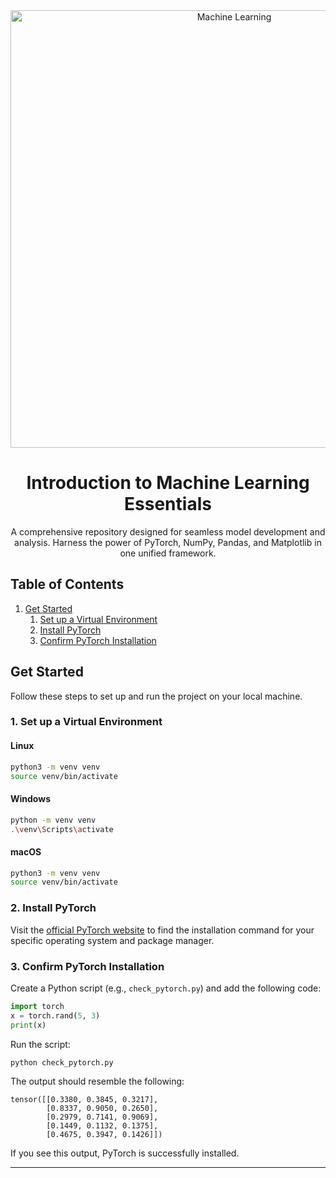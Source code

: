 <div align="center">
  <img src="https://github.com/DevGauravJoshi/Machine-Learning/assets/93304640/6180d408-452c-4c80-8a67-7524c830a01b" alt="Machine Learning" width="700px">

  <h1>
    Introduction to Machine Learning Essentials
  </h1>

  <p>A comprehensive repository designed for seamless model development and analysis. Harness the power of PyTorch, NumPy, Pandas, and Matplotlib in one unified framework. </p>
</div>

## Table of Contents
1. [Get Started](##Get-Started)
   1. [Set up a Virtual Environment](###set-up-a-virtual-environment)
   2. [Install PyTorch](###install-pytorch)
   3. [Confirm PyTorch Installation](###confirm-pytorch-installation)

## Get Started

Follow these steps to set up and run the project on your local machine.

### 1. Set up a Virtual Environment

#### Linux

```bash
python3 -m venv venv
source venv/bin/activate
```

#### Windows

```bash
python -m venv venv
.\venv\Scripts\activate
```

#### macOS

```bash
python3 -m venv venv
source venv/bin/activate
```

### 2. Install PyTorch

Visit the [official PyTorch website](https://pytorch.org/get-started/locally/) to find the installation command for your specific operating system and package manager.

### 3. Confirm PyTorch Installation

Create a Python script (e.g., `check_pytorch.py`) and add the following code:

```python
import torch
x = torch.rand(5, 3)
print(x)
```

Run the script:

```bash
python check_pytorch.py
```

The output should resemble the following:

```plaintext
tensor([[0.3380, 0.3845, 0.3217],
        [0.8337, 0.9050, 0.2650],
        [0.2979, 0.7141, 0.9069],
        [0.1449, 0.1132, 0.1375],
        [0.4675, 0.3947, 0.1426]])
```

If you see this output, PyTorch is successfully installed.

---
